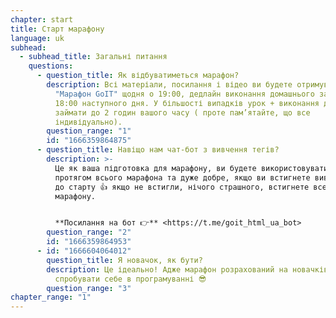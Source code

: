 ```yaml
---
chapter: start
title: Старт марафону
language: uk
subhead:
  - subhead_title: Загальні питання
    questions:
      - question_title: Я﻿к відбуватиметься марафон?
        description: Всі матеріали, посилання і відео ви будете отримувати в чат-боті
          "Марафон GoIT" щодня о 19:00, дедлайн виконання домашнього завдання
          18:00 наступного дня. У більшості випадків урок + виконання дз буде
          займати до 2 годин вашого часу ( проте пам’ятайте, що все
          індивідуально).
        question_range: "1"
        id: "1666359864875"
      - question_title: Н﻿авіщо нам чат-бот з вивчення тегів?
        description: >-
          Це як ваша підготовка для марафону, ви будете використовувати ці теги
          протягом всього марафона та дуже добре, якщо ви встигнете вивчити їх
          до старту 👍 якщо не встигли, нічого страшного, встигнете все під час
          марафону.


          **Посилання на бот 👉** <https://t.me/goit_html_ua_bot>
        question_range: "2"
        id: "1666359864953"
      - id: "1666604064012"
        question_title: Я﻿ новачок, як бути?
        description: Це ідеально! Адже марафон розрахований на новачків і охочих
          спробувати себе в програмуванні 😎
        question_range: "3"
chapter_range: "1"
---
```

